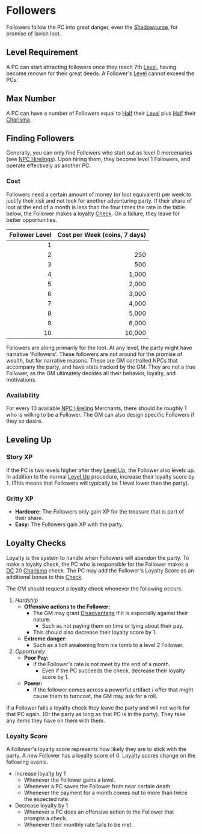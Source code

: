 # Followers

Followers follow the PC into great danger, even the [Shadowcurse](../../Hazards/Shadowcurse.md), for promise of lavish loot.

## Level Requirement

A PC can start attracting followers once they reach 7th [Level](../../Player%20Characters/Derived%20Statistics/Level.md), having become renown for their great deeds. A Follower's [Level](../../Player%20Characters/Derived%20Statistics/Level.md) cannot exceed the PCs.

## Max Number

A PC can have a number of Followers equal to [Half](../../Game%20Procedures/Half.md#Halving) their [Level](../../Player%20Characters/Derived%20Statistics/Level.md) plus [Half](../../Game%20Procedures/Half.md#Halving) their [Charisma](../../Player%20Characters/Chosen%20Statistics/Charisma.md).

## Finding Followers

Generally, you can only find Followers who start out as level 0 mercenaries (see [NPC Hirelings](NPC%20Hirelings.md)). Upon hiring them, they become level 1 Followers, and operate effectively as another PC.

### Cost

Followers need a certain amount of money (or loot equivalent) per week to justify their risk and not look for another adventuring party. If their share of loot at the end of a month is less than the four times the rate in the table below, the Follower makes a loyalty [Check](../../Game%20Procedures/Check.md). On a failure, they leave for better opportunities.

| Follower Level | Cost per Week (coins, 7 days) |
| -------------: | ----------------------------: |
|              1 |                               |
|              2 |                           250 |
|              3 |                           500 |
|              4 |                         1,000 |
|              5 |                         2,000 |
|              6 |                         3,000 |
|              7 |                         4,000 |
|              8 |                         5,000 |
|              9 |                         6,000 |
|             10 |                        10,000 |

Followers are along primarily for the loot. At any level, the party might have narrative 'Followers'. These followers are not around for the promise of wealth, but for narrative reasons. These are GM controlled NPCs that accompany the party, and have stats tracked by the GM. They are not a true Follower, as the GM ultimately decides all their behavior, loyalty, and motivations.

### Availability

For every 10 available [NPC Hireling](NPC%20Hirelings.md) Merchants, there should be roughly 1 who is willing to be a Follower. The GM can also design specific Followers if they so desire.

## Leveling Up

### Story XP

If the PC is two levels higher after they [Level Up](../../Player%20Characters/Derived%20Statistics/Level.md#Level%20Up), the Follower also levels up. In addition to the normal [Level Up](../../Player%20Characters/Derived%20Statistics/Level.md#Level%20Up) procedure, increase their loyalty score by 1. (This means that Followers will typically be 1 level lower than the party).

### Gritty XP

- **Hardcore:** The Followers only gain XP for the treasure that is part of their share.
- **Easy:** The Followers gain XP with the party.

## Loyalty Checks

Loyalty is the system to handle when Followers will abandon the party. To make a loyalty check, the PC who is responsible for the Follower makes a [DC](../../Game%20Procedures/DC.md) 20 [Charisma](../../Player%20Characters/Chosen%20Statistics/Charisma.md) check. The PC may add the Follower's Loyalty Score as an additional bonus to this [Check](../../Game%20Procedures/Check.md).

The GM should request a loyalty check whenever the following occurs.

1. *Hardship*
	- **Offensive actions to the Follower:**
		- The GM may grant [Disadvantage](../../Game%20Procedures/Dice%20Rolls/Disadvantage.md) if it is especially against their nature.
			- Such as not paying them on time or lying about their pay.
		- This should also decrease their loyalty score by 1.
	- **Extreme danger:**
		- Such as a lich awakening from his tomb to a level 2 Follower.
2. *Opportunity*
	- **Poor Pay:**
		- If the Follower's rate is not meet by the end of a month.
			- Even if the PC succeeds the check, decrease their loyalty score by 1.
	- **Power:**
		- If the follower comes across a powerful artifact / offer that might cause them to turncoat, the GM may ask for a roll.

If a Follower fails a loyalty check they leave the party and will not work for that PC again. (Or the party as long as that PC is in the party). They take any items they have on them with them.

### Loyalty Score

A Follower's loyalty score represents how likely they are to stick with the party. A new Follower has a loyalty score of 0. Loyalty scores change on the following events.

- Increase loyalty by 1
	- Whenever the Follower gains a level.
	- Whenever a PC saves the Follower from near certain death.
	- Whenever the payment for a month comes out to more than twice the expected rate.
- Decrease loyalty by 1
	- Whenever a PC does an offensive action to the Follower that prompts a check.
	- Whenever their monthly rate fails to be met.
